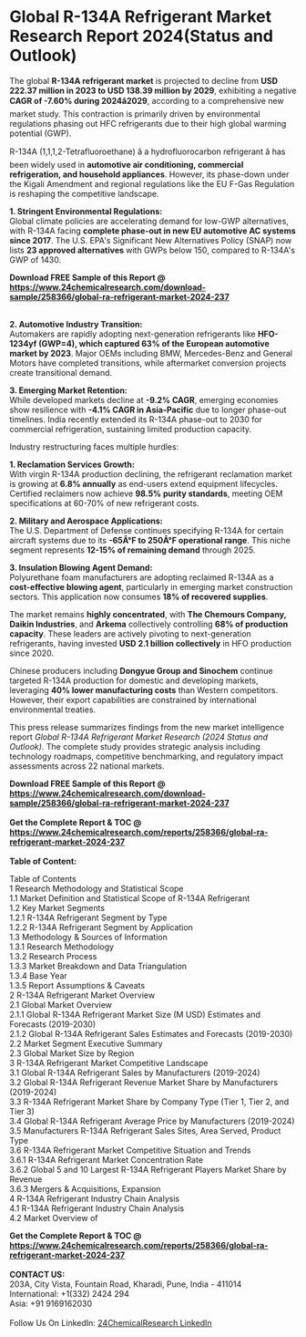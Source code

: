 <h1>Global R-134A Refrigerant Market Research Report 2024(Status and Outlook)</h1><p>The global <strong>R-134A refrigerant market</strong> is projected to decline from <strong>USD 222.37 million in 2023 to USD 138.39 million by 2029</strong>, exhibiting a negative <strong>CAGR of -7.60% during 2024â2029</strong>, according to a comprehensive new market study. This contraction is primarily driven by environmental regulations phasing out HFC refrigerants due to their high global warming potential (GWP).</p><p>R-134A (1,1,1,2-Tetrafluoroethane) â a hydrofluorocarbon refrigerant â has been widely used in <strong>automotive air conditioning, commercial refrigeration, and household appliances</strong>. However, its phase-down under the Kigali Amendment and regional regulations like the EU F-Gas Regulation is reshaping the competitive landscape.</p><p><strong>1. Stringent Environmental Regulations:</strong><br>
Global climate policies are accelerating demand for low-GWP alternatives, with R-134A facing <strong>complete phase-out in new EU automotive AC systems since 2017</strong>. The U.S. EPA's Significant New Alternatives Policy (SNAP) now lists <strong>23 approved alternatives</strong> with GWPs below 150, compared to R-134A's GWP of 1430.</p><div><b>Download FREE Sample of this Report @ 
            <a href="https://www.24chemicalresearch.com/download-sample/258366/global-ra-refrigerant-market-2024-237">
            https://www.24chemicalresearch.com/download-sample/258366/global-ra-refrigerant-market-2024-237</a></b></div><br><p><strong>2. Automotive Industry Transition:</strong><br>
Automakers are rapidly adopting next-generation refrigerants like <strong>HFO-1234yf (GWP=4), which captured 63% of the European automotive market by 2023</strong>. Major OEMs including BMW, Mercedes-Benz and General Motors have completed transitions, while aftermarket conversion projects create transitional demand.</p><p><strong>3. Emerging Market Retention:</strong><br>
While developed markets decline at <strong>-9.2% CAGR</strong>, emerging economies show resilience with <strong>-4.1% CAGR in Asia-Pacific</strong> due to longer phase-out timelines. India recently extended its R-134A phase-out to 2030 for commercial refrigeration, sustaining limited production capacity.</p><p>Industry restructuring faces multiple hurdles:</p><p><strong>1. Reclamation Services Growth:</strong><br>
With virgin R-134A production declining, the refrigerant reclamation market is growing at <strong>6.8% annually</strong> as end-users extend equipment lifecycles. Certified reclaimers now achieve <strong>98.5% purity standards</strong>, meeting OEM specifications at 60-70% of new refrigerant costs.</p><p><strong>2. Military and Aerospace Applications:</strong><br>
The U.S. Department of Defense continues specifying R-134A for certain aircraft systems due to its <strong>-65Â°F to 250Â°F operational range</strong>. This niche segment represents <strong>12-15% of remaining demand</strong> through 2025.</p><p><strong>3. Insulation Blowing Agent Demand:</strong><br>
Polyurethane foam manufacturers are adopting reclaimed R-134A as a <strong>cost-effective blowing agent</strong>, particularly in emerging market construction sectors. This application now consumes <strong>18% of recovered supplies</strong>.</p><p>The market remains <strong>highly concentrated</strong>, with <strong>The Chemours Company, Daikin Industries</strong>, and <strong>Arkema</strong> collectively controlling <strong>68% of production capacity</strong>. These leaders are actively pivoting to next-generation refrigerants, having invested <strong>USD 2.1 billion collectively</strong> in HFO production since 2020.</p><p>Chinese producers including <strong>Dongyue Group and Sinochem</strong> continue targeted R-134A production for domestic and developing markets, leveraging <strong>40% lower manufacturing costs</strong> than Western competitors. However, their export capabilities are constrained by international environmental treaties.</p><p>This press release summarizes findings from the new market intelligence report <em>Global R-134A Refrigerant Market Research (2024 Status and Outlook)</em>. The complete study provides strategic analysis including technology roadmaps, competitive benchmarking, and regulatory impact assessments across 22 national markets.</p><div><b>Download FREE Sample of this Report @ 
            <a href="https://www.24chemicalresearch.com/download-sample/258366/global-ra-refrigerant-market-2024-237">
            https://www.24chemicalresearch.com/download-sample/258366/global-ra-refrigerant-market-2024-237</a></b></div><br><div><b>Get the Complete Report & TOC @ 
            <a href="https://www.24chemicalresearch.com/reports/258366/global-ra-refrigerant-market-2024-237">
            https://www.24chemicalresearch.com/reports/258366/global-ra-refrigerant-market-2024-237</a></b></div><br>
            <b>Table of Content:</b><p>Table of Contents<br />
1 Research Methodology and Statistical Scope<br />
1.1 Market Definition and Statistical Scope of R-134A Refrigerant<br />
1.2 Key Market Segments<br />
1.2.1 R-134A Refrigerant Segment by Type<br />
1.2.2 R-134A Refrigerant Segment by Application<br />
1.3 Methodology & Sources of Information<br />
1.3.1 Research Methodology<br />
1.3.2 Research Process<br />
1.3.3 Market Breakdown and Data Triangulation<br />
1.3.4 Base Year<br />
1.3.5 Report Assumptions & Caveats<br />
2 R-134A Refrigerant Market Overview<br />
2.1 Global Market Overview<br />
2.1.1 Global R-134A Refrigerant Market Size (M USD) Estimates and Forecasts (2019-2030)<br />
2.1.2 Global R-134A Refrigerant Sales Estimates and Forecasts (2019-2030)<br />
2.2 Market Segment Executive Summary<br />
2.3 Global Market Size by Region<br />
3 R-134A Refrigerant Market Competitive Landscape<br />
3.1 Global R-134A Refrigerant Sales by Manufacturers (2019-2024)<br />
3.2 Global R-134A Refrigerant Revenue Market Share by Manufacturers (2019-2024)<br />
3.3 R-134A Refrigerant Market Share by Company Type (Tier 1, Tier 2, and Tier 3)<br />
3.4 Global R-134A Refrigerant Average Price by Manufacturers (2019-2024)<br />
3.5 Manufacturers R-134A Refrigerant Sales Sites, Area Served, Product Type<br />
3.6 R-134A Refrigerant Market Competitive Situation and Trends<br />
3.6.1 R-134A Refrigerant Market Concentration Rate<br />
3.6.2 Global 5 and 10 Largest R-134A Refrigerant Players Market Share by Revenue<br />
3.6.3 Mergers & Acquisitions, Expansion<br />
4 R-134A Refrigerant Industry Chain Analysis<br />
4.1 R-134A Refrigerant Industry Chain Analysis<br />
4.2 Market Overview of</p><div><b>Get the Complete Report & TOC @ 
            <a href="https://www.24chemicalresearch.com/reports/258366/global-ra-refrigerant-market-2024-237">
            https://www.24chemicalresearch.com/reports/258366/global-ra-refrigerant-market-2024-237</a></b></div><br><b>CONTACT US:</b><br>
            203A, City Vista, Fountain Road, Kharadi, Pune, India - 411014<br>
            International: +1(332) 2424 294<br>
            Asia: +91 9169162030 <br><br>
            Follow Us On LinkedIn: <a href="https://www.linkedin.com/company/24chemicalresearch/">24ChemicalResearch LinkedIn</a>